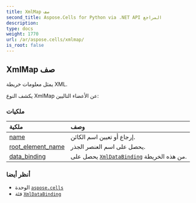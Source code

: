 ```yaml
---
title: XmlMap صف
second_title: Aspose.Cells for Python via .NET API المراجع
description:
type: docs
weight: 1770
url: /ar/aspose.cells/xmlmap/
is_root: false
---
```

##  XmlMap صف
يمثل معلومات خريطة XML.



يكشف النوع XmlMap عن الأعضاء التاليين:

###  ملكيات
| ملكية| وصف|
| :- | :- |
| [name](/cells/python-net/ar/aspose.cells/xmlmap/name) |إرجاع أو تعيين اسم الكائن.|
| [root_element_name](/cells/python-net/ar/aspose.cells/xmlmap/root_element_name) | يحصل على اسم العنصر الجذر.|
| [data_binding](/cells/python-net/ar/aspose.cells/xmlmap/data_binding) | يحصل على [`XmlDataBinding`](/cells/python-net/ar/aspose.cells/xmldatabinding) من هذه الخريطة.|



###  أنظر أيضا
* الوحدة [`aspose.cells`](..)
* فئة [`XmlDataBinding`](/cells/python-net/ar/aspose.cells/xmldatabinding)
